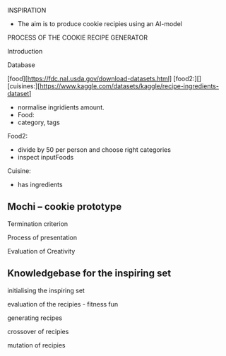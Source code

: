 INSPIRATION 

- The aim is to produce cookie recipies using an AI-model 





PROCESS OF THE COOKIE RECIPE GENERATOR 

Introduction 

Database 

[food][https://fdc.nal.usda.gov/download-datasets.html]
[food2:][]
[cuisines:][https://www.kaggle.com/datasets/kaggle/recipe-ingredients-dataset]

- normalise ingridients amount.
- Food:
- category, tags

Food2:
- divide by 50 per person and choose right categories
- inspect inputFoods

Cuisine:
- has ingredients


## Mochi – cookie prototype

Termination criterion 

Process of presentation 

Evaluation of Creativity 






## Knowledgebase for the inspiring set 


initialising the inspiring set 

evaluation of the recipies - fitness fun

generating recipes 

crossover of recipies

mutation of recipies 



